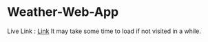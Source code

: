 # Weather-Web-App
Live Link : [Link](https://arushnandankar.github.io/Weather-App-Frontend/)
It may take some time to load if not visited in a while.
